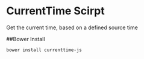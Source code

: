CurrentTime Scirpt
==================

Get the current time, based on a defined source time

##Bower Install

`bower install currenttime-js`